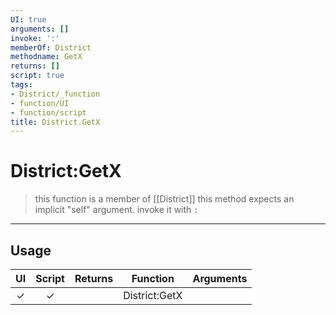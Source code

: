```yaml
---
UI: true
arguments: []
invoke: ':'
memberOf: District
methodname: GetX
returns: []
script: true
tags:
- District/_function
- function/UI
- function/script
title: District.GetX
---
```

# District:GetX
> this function is a member of [[District]]
> this method expects an implicit "self" argument. invoke it with `:`
-----
## Usage
|  UI | Script | Returns | Function | Arguments |
|:---:|:------:|-------:|:--------:|:---------|
|✓|✓||District:GetX||
